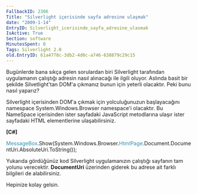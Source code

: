 ```yaml
---
FallbackID: 2306
Title: "Silverlight içerisinde sayfa adresine ulaşmak"
date: "2009-1-14"
EntryID: Silverlight_icerisinde_sayfa_adresine_ulasmak
IsActive: True
Section: software
MinutesSpent: 0
Tags: Silverlight 2.0
old.EntryID: 61a4778c-3db2-4d0c-a746-638879c29c15
---
```

Bugünlerde bana sıkça gelen sorulardan biri Silverlight tarafından
uygulamanın çalıştığı adresin nasıl alınacağı ile ilgili oluyor. Aslında
basit bir şekilde Silvetlight'tan DOM'a çıkmanız bunun için yeterli
olacaktır. Peki bunu nasıl yaparız?

Silverlight içerisinden DOM'a çıkmak için yolculuğunuzun başlayacağını
namespace System.Windows.Browser namespace'i olacaktır. Bu NameSpace
içerisinden ister sayfadaki JavaScript metodlarına ulaşır ister
sayfadaki HTML elementlerine ulaşabilirsiniz.

**[C\#]**

<span
style="color: #2b91af;">MessageBox</span>.Show(System.Windows.Browser.<span
style="color: #2b91af;">HtmlPage</span>.Document.DocumentUri.AbsoluteUri.ToString());

Yukarıda gördüğünüz kod Silverlight uygulamanızın çalıştığı sayfanın tam
yolunu verecektir. **DocumentUri** üzerinden giderek bu adrese ait
farklı bilgileri de alabilirsiniz.

Hepinize kolay gelsin.


